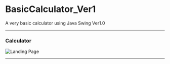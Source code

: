 # BasicCalculator_Ver1
A very basic calculator using Java Swing Ver1.0


---

### Calculator

![Landing Page](https://github.com/TaneemKazi/BasicCalculator_Ver1/blob/main/Screenshots/BasicCalculator_ver1.0.PNG)


---
